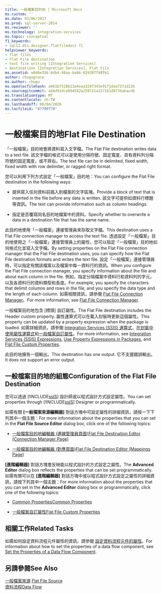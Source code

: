 ```yaml
---
title: 一般檔案目的地 | Microsoft Docs
ms.custom: ''
ms.date: 03/06/2017
ms.prod: sql-server-2014
ms.reviewer: ''
ms.technology: integration-services
ms.topic: conceptual
f1_keywords:
- sql12.dts.designer.flatfiledest.f1
helpviewer_keywords:
- flat files
- Flat File destination
- text file writing [Integration Services]
- destinations [Integration Services], Flat File
ms.assetid: e0d6e356-8db4-48aa-ba66-029397f98f61
author: chugugrace
ms.author: chugu
ms.openlocfilehash: a961b7528b13a4eaa3297343e91f1deaf2fa3226
ms.sourcegitcommit: ad4d92dce894592a259721a1571b1d8736abacdb
ms.translationtype: MT
ms.contentlocale: zh-TW
ms.lasthandoff: 08/04/2020
ms.locfileid: "87709778"
---
```

# <a name="flat-file-destination"></a><span data-ttu-id="47a72-102">一般檔案目的地</span><span class="sxs-lookup"><span data-stu-id="47a72-102">Flat File Destination</span></span>
  <span data-ttu-id="47a72-103">「一般檔案」目的地會將資料寫入文字檔。</span><span class="sxs-lookup"><span data-stu-id="47a72-103">The Flat File destination writes data to a text file.</span></span> <span data-ttu-id="47a72-104">該文字檔的格式可以是使用分隔符號、固定寬度、具有資料列分隔符號的固定寬度，或不齊右。</span><span class="sxs-lookup"><span data-stu-id="47a72-104">The text file can be in delimited, fixed width, fixed width with row delimiter, or ragged right format.</span></span>  
  
 <span data-ttu-id="47a72-105">您可以利用下列方式設定「一般檔案」目的地：</span><span class="sxs-lookup"><span data-stu-id="47a72-105">You can configure the Flat File destination in the following ways:</span></span>  
  
-   <span data-ttu-id="47a72-106">提供寫入任何資料前插入到檔案的文字區塊。</span><span class="sxs-lookup"><span data-stu-id="47a72-106">Provide a block of text that is inserted in the file before any data is written.</span></span> <span data-ttu-id="47a72-107">該文字可提供如資料行標題等資訊。</span><span class="sxs-lookup"><span data-stu-id="47a72-107">The text can provide information such as column headings.</span></span>  
  
-   <span data-ttu-id="47a72-108">指定是否覆寫同名目的地檔案中的資料。</span><span class="sxs-lookup"><span data-stu-id="47a72-108">Specify whether to overwrite a data in a destination file that has the same name.</span></span>  
  
 <span data-ttu-id="47a72-109">此目的地使用「一般檔案」連接管理員來存取文字檔。</span><span class="sxs-lookup"><span data-stu-id="47a72-109">This destination uses a Flat File connection manager to access the text file.</span></span> <span data-ttu-id="47a72-110">透過設定「一般檔案」目的地使用之「一般檔案」連接管理員上的屬性，您可以指定「一般檔案」目的地如何格式化並寫入文字檔。</span><span class="sxs-lookup"><span data-stu-id="47a72-110">By setting properties on the Flat File connection manager that the Flat File destination uses, you can specify how the Flat File destination formats and writes the text file.</span></span> <span data-ttu-id="47a72-111">設定「一般檔案」連接管理員時，可以指定有關該檔案以及檔案中每一資料行的資訊。</span><span class="sxs-lookup"><span data-stu-id="47a72-111">When you configure the Flat File connection manager, you specify information about the file and about each column in the file.</span></span> <span data-ttu-id="47a72-112">例如，指定分隔檔案中資料行和資料列的字元，以及各資料行的資料類型和長度。</span><span class="sxs-lookup"><span data-stu-id="47a72-112">For example, you specify the characters that delimit columns and rows in the file, and you specify the data type and the length of each column.</span></span> <span data-ttu-id="47a72-113">如需相關資訊，請參閱 [Flat File Connection Manager](../connection-manager/file-connection-manager.md)。</span><span class="sxs-lookup"><span data-stu-id="47a72-113">For more information, see [Flat File Connection Manager](../connection-manager/file-connection-manager.md).</span></span>  
  
 <span data-ttu-id="47a72-114">一般檔案目的地包含 [標頭] 自訂屬性。</span><span class="sxs-lookup"><span data-stu-id="47a72-114">The Flat File destination includes the Header custom property.</span></span> <span data-ttu-id="47a72-115">屬性運算式可以在載入封裝時更新這個屬性。</span><span class="sxs-lookup"><span data-stu-id="47a72-115">This property can be updated by a property expression when the package is loaded.</span></span> <span data-ttu-id="47a72-116">如需詳細資訊，請參閱 [Integration Services &#40;SSIS&#41; 運算式](../expressions/integration-services-ssis-expressions.md)、[在封裝中使用屬性運算式](../expressions/use-property-expressions-in-packages.md)和[一般檔案自訂屬性](flat-file-custom-properties.md)。</span><span class="sxs-lookup"><span data-stu-id="47a72-116">For more information, see [Integration Services &#40;SSIS&#41; Expressions](../expressions/integration-services-ssis-expressions.md), [Use Property Expressions in Packages](../expressions/use-property-expressions-in-packages.md), and [Flat File Custom Properties](flat-file-custom-properties.md).</span></span>  
  
 <span data-ttu-id="47a72-117">此目的地擁有一個輸出。</span><span class="sxs-lookup"><span data-stu-id="47a72-117">This destination has one output.</span></span> <span data-ttu-id="47a72-118">它不支援錯誤輸出。</span><span class="sxs-lookup"><span data-stu-id="47a72-118">It does not support an error output.</span></span>  
  
## <a name="configuration-of-the-flat-file-destination"></a><span data-ttu-id="47a72-119">一般檔案目的地的組態</span><span class="sxs-lookup"><span data-stu-id="47a72-119">Configuration of the Flat File Destination</span></span>  
 <span data-ttu-id="47a72-120">您可以透過 [!INCLUDE[ssIS](../../includes/ssis-md.md)] 設計師或以程式設計方式設定屬性。</span><span class="sxs-lookup"><span data-stu-id="47a72-120">You can set properties through [!INCLUDE[ssIS](../../includes/ssis-md.md)] Designer or programmatically.</span></span>  
  
 <span data-ttu-id="47a72-121">如需有關 **[一般檔案來源編輯器]** 對話方塊中可設定屬性的詳細資訊，請按一下下列其中一個主題：</span><span class="sxs-lookup"><span data-stu-id="47a72-121">For more information about the properties that you can set in the **Flat File Source Editor** dialog box, click one of the following topics:</span></span>  
  
-   [<span data-ttu-id="47a72-122">一般檔案目的地編輯器 &#40;連線管理員頁面&#41;</span><span class="sxs-lookup"><span data-stu-id="47a72-122">Flat File Destination Editor &#40;Connection Manager Page&#41;</span></span>](../flat-file-destination-editor-connection-manager-page.md)  
  
-   [<span data-ttu-id="47a72-123">一般檔案目的地編輯器 &#40;對應頁面&#41;</span><span class="sxs-lookup"><span data-stu-id="47a72-123">Flat File Destination Editor &#40;Mappings Page&#41;</span></span>](../flat-file-destination-editor-mappings-page.md)  
  
 <span data-ttu-id="47a72-124">**[進階編輯器]** 對話方塊會反映能以程式設計的方式設定之屬性。</span><span class="sxs-lookup"><span data-stu-id="47a72-124">The **Advanced Editor** dialog box reflects the properties that can be set programmatically.</span></span> <span data-ttu-id="47a72-125">如需有關可以在 **[進階編輯器]** 對話方塊中或以程式設計方式設定之屬性的詳細資訊，請按下列其中一個主題：</span><span class="sxs-lookup"><span data-stu-id="47a72-125">For more information about the properties that you can set in the **Advanced Editor** dialog box or programmatically, click one of the following topics:</span></span>  
  
-   [<span data-ttu-id="47a72-126">Common Properties</span><span class="sxs-lookup"><span data-stu-id="47a72-126">Common Properties</span></span>](../common-properties.md)  
  
-   [<span data-ttu-id="47a72-127">一般檔案自訂屬性</span><span class="sxs-lookup"><span data-stu-id="47a72-127">Flat File Custom Properties</span></span>](flat-file-custom-properties.md)  
  
## <a name="related-tasks"></a><span data-ttu-id="47a72-128">相關工作</span><span class="sxs-lookup"><span data-stu-id="47a72-128">Related Tasks</span></span>  
 <span data-ttu-id="47a72-129">如需如何設定資料流程元件屬性的資訊，請參閱 [設定資料流程元件的屬性](set-the-properties-of-a-data-flow-component.md)。</span><span class="sxs-lookup"><span data-stu-id="47a72-129">For information about how to set the properties of a data flow component, see [Set the Properties of a Data Flow Component](set-the-properties-of-a-data-flow-component.md).</span></span>  
  
## <a name="see-also"></a><span data-ttu-id="47a72-130">另請參閱</span><span class="sxs-lookup"><span data-stu-id="47a72-130">See Also</span></span>  
 <span data-ttu-id="47a72-131">[一般檔案來源](flat-file-source.md) </span><span class="sxs-lookup"><span data-stu-id="47a72-131">[Flat File Source](flat-file-source.md) </span></span>  
 [<span data-ttu-id="47a72-132">資料流程</span><span class="sxs-lookup"><span data-stu-id="47a72-132">Data Flow</span></span>](data-flow.md)  
  
  

